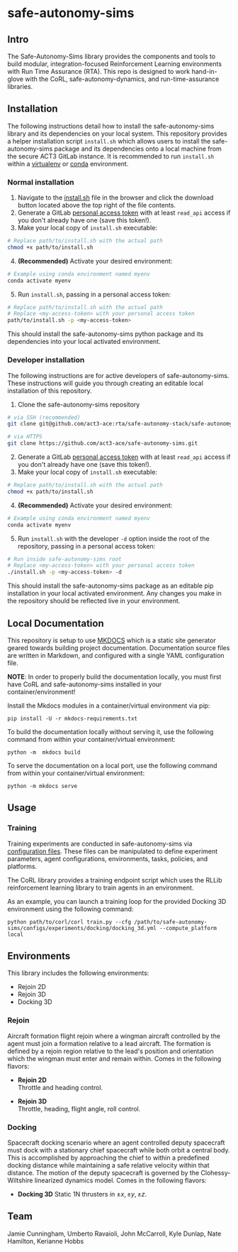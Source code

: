 # safe-autonomy-sims


## Intro
The Safe-Autonomy-Sims library provides the components and
tools to build modular, integration-focused Reinforcement 
Learning environments with Run Time Assurance (RTA). 
This repo is designed to work hand-in-glove with the CoRL,
safe-autonomy-dynamics, and run-time-assurance libraries.

## Installation
The following instructions detail how to install 
the safe-autonomy-sims library and its dependencies on your local system.
This repository provides a helper installation script `install.sh`
which allows users to install the safe-autonomy-sims package and
its dependencies onto a local machine from the secure ACT3
GitLab instance. It is recommended to run `install.sh` within 
a [virtualenv](https://virtualenv.pypa.io/en/stable/#)
or [conda](https://docs.conda.io/projects/conda/en/latest/index.html) environment.

### Normal installation

1. Navigate to the 
[install.sh](https://github.com/act3-ace/safe-autonomy-sims/-/blob/main/install.sh)
file in the browser and click the download button located above 
the top right of the file contents.
2. Generate a GitLab [personal access token](https://docs.gitlab.com/ee/user/profile/personal_access_tokens.html#create-a-personal-access-token)
with at least `read_api` access if you don't already have one (save this token!).
3. Make your local copy of `install.sh` executable:
```bash
# Replace path/to/install.sh with the actual path
chmod +x path/to/install.sh
```
4. **(Recommended)** Activate your desired environment:
```bash
# Example using conda environment named myenv
conda activate myenv
```
5. Run `install.sh`, passing in a personal access token:
```bash
# Replace path/to/install.sh with the actual path
# Replace <my-access-token> with your personal access token
path/to/install.sh -p <my-access-token>
```

This should install the safe-autonomy-sims python package and its
dependencies into your local activated environment.

### Developer installation
The following instructions are for active developers of safe-autonomy-sims.
These instructions will guide you through creating an editable
local installation of this repository.

1. Clone the safe-autonomy-sims repository
```bash
# via SSH (recommended)
git clone git@github.com/act3-ace:rta/safe-autonomy-stack/safe-autonomy-sims.git
```
```bash
# via HTTPS
git clone https://github.com/act3-ace/safe-autonomy-sims.git
```
2. Generate a GitLab [personal access token](https://docs.gitlab.com/ee/user/profile/personal_access_tokens.html#create-a-personal-access-token)
with at least `read_api` access if you don't already have one (save this token!).
3. Make your local copy of `install.sh` executable:
```bash
# Replace path/to/install.sh with the actual path
chmod +x path/to/install.sh
```
4. **(Recommended)** Activate your desired environment:
```bash
# Example using conda environment named myenv
conda activate myenv
```
5. Run `install.sh` with the developer `-d` option inside the root of the repository,
passing in a personal access token:
```bash
# Run inside safe-autonomy-sims root
# Replace <my-access-token> with your personal access token
./install.sh -p <my-access-token> -d
```

This should install the safe-autonomy-sims package as an
editable pip installation in your local activated environment.
Any changes you make in the repository should be reflected live in
your environment.

## Local Documentation

This repository is setup to use [MKDOCS](https://www.mkdocs.org/)
which is a static site generator geared towards building 
project documentation. Documentation source files are 
written in Markdown, and configured with a single YAML 
configuration file.

**NOTE**: In order to properly build the documentation locally, you must first 
have CoRL and safe-autonomy-sims installed in your container/environment!

Install the Mkdocs modules in a container/virtual environment via pip:
```shell
pip install -U -r mkdocs-requirements.txt
```
To build the documentation locally without serving it, use
the following command from within your container/virtual environment:
```shell
python -m  mkdocs build
```
To serve the documentation on a local port, use the following
command from within your container/virtual environment: 
```shell
python -m mkdocs serve 
```
    

## Usage

### Training

Training experiments are conducted in safe-autonomy-sims via
[configuration files](configs). These files can be manipulated
to define experiment parameters, agent configurations,
environments, tasks, policies, and platforms.

The CoRL library provides a training endpoint script which
uses the RLLib reinforcement learning library to train agents
in an environment.

As an example, you can launch a training loop for the
provided Docking 3D environment using the following command:
```shell
python path/to/corl/corl train.py --cfg /path/to/safe-autonomy-sims/configs/experiments/docking/docking_3d.yml --compute_platform local
```

## Environments

This library includes the following environments:

- Rejoin 2D
- Rejoin 3D
- Docking 3D
  

### Rejoin
Aircraft formation flight rejoin where a wingman aircraft controlled by the agent must join a formation relative to a lead aircraft. The formation is defined by a rejoin region relative to the lead's position and orientation which the wingman must enter and remain within. Comes in the following flavors:

-  **Rejoin 2D**  
Throttle and heading control.  

-  **Rejoin 3D**  
Throttle, heading, flight angle, roll control.  


### Docking
Spacecraft docking scenario where an agent controlled deputy spacecraft must dock with a stationary chief spacecraft while both orbit a central body. This is accomplished by approaching the chief to within a predefined docking distance while maintaining a safe relative velocity within that distance. The motion of the deputy spacecraft is governed by the Clohessy-Wiltshire linearized dynamics model. Comes in the following flavors: 

-  **Docking 3D**
Static 1N thrusters in $\pm x, \pm y, \pm z$.


## Team
Jamie Cunningham,
Umberto Ravaioli,
John McCarroll,
Kyle Dunlap,
Nate Hamilton,
Kerianne Hobbs